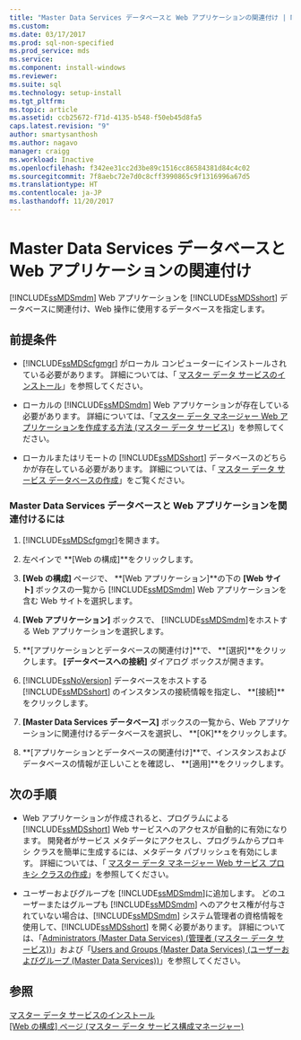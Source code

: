 ```yaml
---
title: "Master Data Services データベースと Web アプリケーションの関連付け | Microsoft Docs"
ms.custom: 
ms.date: 03/17/2017
ms.prod: sql-non-specified
ms.prod_service: mds
ms.service: 
ms.component: install-windows
ms.reviewer: 
ms.suite: sql
ms.technology: setup-install
ms.tgt_pltfrm: 
ms.topic: article
ms.assetid: ccb25672-f71d-4135-b548-f50eb45d8fa5
caps.latest.revision: "9"
author: smartysanthosh
ms.author: nagavo
manager: craigg
ms.workload: Inactive
ms.openlocfilehash: f342ee31cc2d3be89c1516cc86584381d84c4c02
ms.sourcegitcommit: 7f8aebc72e7d0c8cff3990865c9f1316996a67d5
ms.translationtype: HT
ms.contentlocale: ja-JP
ms.lasthandoff: 11/20/2017
---
```

# <a name="associate-a-master-data-services-database-and-web-application"></a>Master Data Services データベースと Web アプリケーションの関連付け
  [!INCLUDE[ssMDSmdm](../../includes/ssmdsmdm-md.md)] Web アプリケーションを [!INCLUDE[ssMDSshort](../../includes/ssmdsshort-md.md)] データベースに関連付け、Web 操作に使用するデータベースを指定します。  
  
## <a name="prerequisites"></a>前提条件  
  
-   [!INCLUDE[ssMDScfgmgr](../../includes/ssmdscfgmgr-md.md)] がローカル コンピューターにインストールされている必要があります。 詳細については、「 [マスター データ サービスのインストール](../../master-data-services/install-windows/install-master-data-services.md)」を参照してください。  
  
-   ローカルの [!INCLUDE[ssMDSmdm](../../includes/ssmdsmdm-md.md)] Web アプリケーションが存在している必要があります。 詳細については、「[マスター データ マネージャー Web アプリケーションを作成する方法 &#40;マスター データ サービス&#41;](../../master-data-services/install-windows/create-a-master-data-manager-web-application-master-data-services.md)」を参照してください。  
  
-   ローカルまたはリモートの [!INCLUDE[ssMDSshort](../../includes/ssmdsshort-md.md)] データベースのどちらかが存在している必要があります。 詳細については、「 [マスター データ サービス データベースの作成](../../master-data-services/install-windows/create-a-master-data-services-database.md)」をご覧ください。  
  
### <a name="to-associate-a-master-data-services-database-and-web-application"></a>Master Data Services データベースと Web アプリケーションを関連付けるには  
  
1.  [!INCLUDE[ssMDScfgmgr](../../includes/ssmdscfgmgr-md.md)]を開きます。  
  
2.  左ペインで **[Web の構成]**をクリックします。  
  
3.  **[Web の構成]** ページで、 **[Web アプリケーション]**の下の **[Web サイト]** ボックスの一覧から [!INCLUDE[ssMDSmdm](../../includes/ssmdsmdm-md.md)] Web アプリケーションを含む Web サイトを選択します。  
  
4.  **[Web アプリケーション]** ボックスで、 [!INCLUDE[ssMDSmdm](../../includes/ssmdsmdm-md.md)]をホストする Web アプリケーションを選択します。  
  
5.  **[アプリケーションとデータベースの関連付け]**で、 **[選択]**をクリックします。 **[データベースへの接続]** ダイアログ ボックスが開きます。  
  
6.  [!INCLUDE[ssNoVersion](../../includes/ssnoversion-md.md)] データベースをホストする [!INCLUDE[ssMDSshort](../../includes/ssmdsshort-md.md)] のインスタンスの接続情報を指定し、 **[接続]**をクリックします。  
  
7.  **[Master Data Services データベース]** ボックスの一覧から、Web アプリケーションに関連付けるデータベースを選択し、 **[OK]**をクリックします。  
  
8.  **[アプリケーションとデータベースの関連付け]**で、インスタンスおよびデータベースの情報が正しいことを確認し、 **[適用]**をクリックします。  
  
## <a name="next-steps"></a>次の手順  
  
-   Web アプリケーションが作成されると、プログラムによる [!INCLUDE[ssMDSshort](../../includes/ssmdsshort-md.md)] Web サービスへのアクセスが自動的に有効になります。 開発者がサービス メタデータにアクセスし、プログラムからプロキシ クラスを簡単に生成するには、メタデータ パブリッシュを有効にします。 詳細については、「 [マスター データ マネージャー Web サービス プロキシ クラスの作成](../../master-data-services/develop/create-master-data-manager-web-service-proxy-classes.md)」を参照してください。  
  
-   ユーザーおよびグループを [!INCLUDE[ssMDSmdm](../../includes/ssmdsmdm-md.md)]に追加します。 どのユーザーまたはグループも [!INCLUDE[ssMDSmdm](../../includes/ssmdsmdm-md.md)] へのアクセス権が付与されていない場合は、[!INCLUDE[ssMDSmdm](../../includes/ssmdsmdm-md.md)] システム管理者の資格情報を使用して、[!INCLUDE[ssMDSshort](../../includes/ssmdsshort-md.md)] を開く必要があります。 詳細については、「[Administrators &#40;Master Data Services&#41; (管理者 &#40;マスター データ サービス&#41;)](../../master-data-services/administrators-master-data-services.md)」および「[Users and Groups &#40;Master Data Services&#41; (ユーザーおよびグループ &#40;Master Data Services&#41;)](../../master-data-services/users-and-groups-master-data-services.md)」を参照してください。  
  
## <a name="see-also"></a>参照  
 [マスター データ サービスのインストール](../../master-data-services/install-windows/install-master-data-services.md)   
 [[Web の構成] ページ &#40;マスター データ サービス構成マネージャー&#41;](../../master-data-services/web-configuration-page-master-data-services-configuration-manager.md)  
  
  
